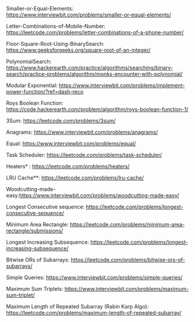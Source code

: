 Smaller-or-Equal-Elements: https://www.interviewbit.com/problems/smaller-or-equal-elements/

Letter-Combinations-of-Mobile-Number: https://leetcode.com/problems/letter-combinations-of-a-phone-number/

Floor-Square-Root-Using-BinarySearch: https://www.geeksforgeeks.org/square-root-of-an-integer/

PolynomialSearch: https://www.hackerearth.com/practice/algorithms/searching/binary-search/practice-problems/algorithm/monks-encounter-with-polynomial/

Modular Exponential: https://www.interviewbit.com/problems/implement-power-function/?ref=dash-reco

Roys Boolean Function: https://code.hackerearth.com/problem/algorithm/roys-boolean-function-1/ 

3Sum: https://leetcode.com/problems/3sum/

Anagrams: https://www.interviewbit.com/problems/anagrams/

Equal: https://www.interviewbit.com/problems/equal/

Task Scheduler: https://leetcode.com/problems/task-scheduler/

Heaters* : https://leetcode.com/problems/heaters/

LRU Cache**: https://leetcode.com/problems/lru-cache/

Woodcutting-made-easy:https://www.interviewbit.com/problems/woodcutting-made-easy/

Longest Consecutive sequence: https://leetcode.com/problems/longest-consecutive-sequence/

Minimum Area Rectangle: https://leetcode.com/problems/minimum-area-rectangle/submissions/

Longest Increasing Subsequence: https://leetcode.com/problems/longest-increasing-subsequence/

Bitwise ORs of Subarrays: https://leetcode.com/problems/bitwise-ors-of-subarrays/

Simple Queries: https://www.interviewbit.com/problems/simple-queries/

Maximum Sum Triplets: https://www.interviewbit.com/problems/maximum-sum-triplet/

Maximum Length of Repeated Subarray (Rabin Karp Algo): https://leetcode.com/problems/maximum-length-of-repeated-subarray/

